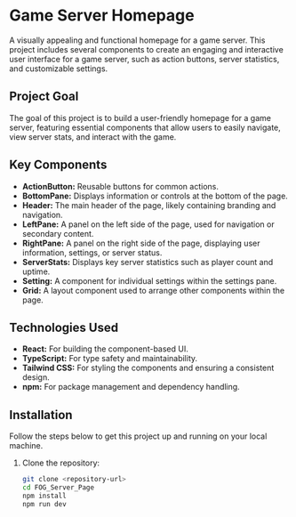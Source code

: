 # Game Server Homepage

A visually appealing and functional homepage for a game server. This project includes several components to create an engaging and interactive user interface for a game server, such as action buttons, server statistics, and customizable settings.

## Project Goal

The goal of this project is to build a user-friendly homepage for a game server, featuring essential components that allow users to easily navigate, view server stats, and interact with the game.

## Key Components

- **ActionButton:** Reusable buttons for common actions.
- **BottomPane:** Displays information or controls at the bottom of the page.
- **Header:** The main header of the page, likely containing branding and navigation.
- **LeftPane:** A panel on the left side of the page, used for navigation or secondary content.
- **RightPane:** A panel on the right side of the page, displaying user information, settings, or server status.
- **ServerStats:** Displays key server statistics such as player count and uptime.
- **Setting:** A component for individual settings within the settings pane.
- **Grid:** A layout component used to arrange other components within the page.

## Technologies Used

- **React:** For building the component-based UI.
- **TypeScript:** For type safety and maintainability.
- **Tailwind CSS:** For styling the components and ensuring a consistent design.
- **npm:** For package management and dependency handling.

## Installation

Follow the steps below to get this project up and running on your local machine.

1. Clone the repository:
   ```bash
   git clone <repository-url>
   cd FOG_Server_Page
   npm install
   npm run dev
